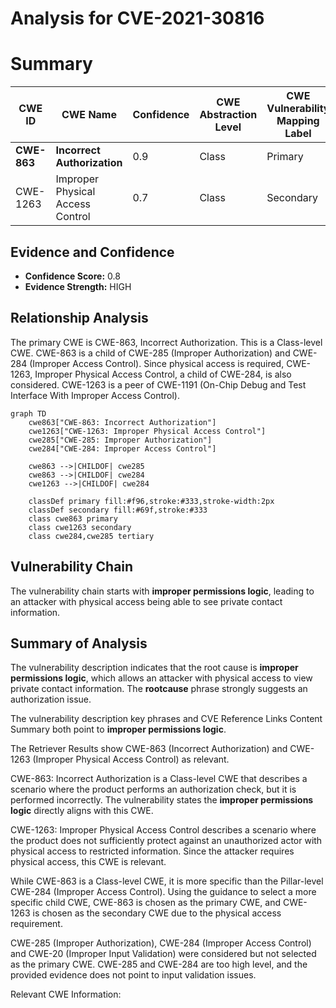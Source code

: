 # Analysis for CVE-2021-30816

# Summary
| CWE ID  | CWE Name | Confidence | CWE Abstraction Level | CWE Vulnerability Mapping Label | CWE-Vulnerability Mapping Notes |
|-----------------|---------------------------------------------------|------------|-----------------------|-----------------------------------|-----------------------------------|
| **CWE-863** | **Incorrect Authorization** | 0.9 | Class | Primary | Allowed-with-Review |
| CWE-1263 | Improper Physical Access Control | 0.7 | Class | Secondary | Allowed-with-Review |

## Evidence and Confidence

*   **Confidence Score:** 0.8
*   **Evidence Strength:** HIGH

## Relationship Analysis
The primary CWE is CWE-863, Incorrect Authorization. This is a Class-level CWE. CWE-863 is a child of CWE-285 (Improper Authorization) and CWE-284 (Improper Access Control). Since physical access is required, CWE-1263, Improper Physical Access Control, a child of CWE-284, is also considered. CWE-1263 is a peer of CWE-1191 (On-Chip Debug and Test Interface With Improper Access Control).

```mermaid
graph TD
    cwe863["CWE-863: Incorrect Authorization"]
    cwe1263["CWE-1263: Improper Physical Access Control"]
    cwe285["CWE-285: Improper Authorization"]
    cwe284["CWE-284: Improper Access Control"]
    
    cwe863 -->|CHILDOF| cwe285
    cwe863 -->|CHILDOF| cwe284
    cwe1263 -->|CHILDOF| cwe284
    
    classDef primary fill:#f96,stroke:#333,stroke-width:2px
    classDef secondary fill:#69f,stroke:#333
    class cwe863 primary
    class cwe1263 secondary
    class cwe284,cwe285 tertiary
```

## Vulnerability Chain
The vulnerability chain starts with **improper permissions logic**, leading to an attacker with physical access being able to see private contact information.

## Summary of Analysis
The vulnerability description indicates that the root cause is **improper permissions logic**, which allows an attacker with physical access to view private contact information. The **rootcause** phrase strongly suggests an authorization issue.

The vulnerability description key phrases and CVE Reference Links Content Summary both point to **improper permissions logic**.

The Retriever Results show CWE-863 (Incorrect Authorization) and CWE-1263 (Improper Physical Access Control) as relevant.

CWE-863: Incorrect Authorization is a Class-level CWE that describes a scenario where the product performs an authorization check, but it is performed incorrectly. The vulnerability states the **improper permissions logic** directly aligns with this CWE.

CWE-1263: Improper Physical Access Control describes a scenario where the product does not sufficiently protect against an unauthorized actor with physical access to restricted information. Since the attacker requires physical access, this CWE is relevant.

While CWE-863 is a Class-level CWE, it is more specific than the Pillar-level CWE-284 (Improper Access Control). Using the guidance to select a more specific child CWE, CWE-863 is chosen as the primary CWE, and CWE-1263 is chosen as the secondary CWE due to the physical access requirement.

CWE-285 (Improper Authorization), CWE-284 (Improper Access Control) and CWE-20 (Improper Input Validation) were considered but not selected as the primary CWE. CWE-285 and CWE-284 are too high level, and the provided evidence does not point to input validation issues.

Relevant CWE Information: